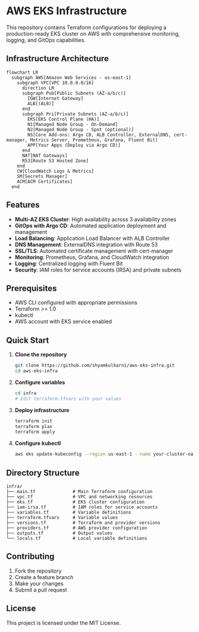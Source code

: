 # AWS EKS Infrastructure

This repository contains Terraform configurations for deploying a production-ready EKS cluster on AWS with comprehensive monitoring, logging, and GitOps capabilities.

## Infrastructure Architecture

```mermaid
flowchart LR
  subgraph AWS[Amazon Web Services - us-east-1]
    subgraph VPC[VPC 10.0.0.0/16]
      direction LR
      subgraph Pub[Public Subnets (AZ-a/b/c)]
        IGW[Internet Gateway]
        ALB[(ALB)]
      end
      subgraph Pri[Private Subnets (AZ-a/b/c)]
        EKS[EKS Control Plane (HA)]
        N1[Managed Node Group - On-Demand]
        N2[Managed Node Group - Spot (optional)]
        NS[Core Add-ons: Argo CD, ALB Controller, ExternalDNS, cert-manager, Metrics Server, Prometheus, Grafana, Fluent Bit]
        APP[Your Apps (Deploy via Argo CD)]
      end
      NAT[NAT Gateways]
      R53[Route 53 Hosted Zone]
    end
    CW[CloudWatch Logs & Metrics]
    SM[Secrets Manager]
    ACM[ACM Certificates]
  end
```

## Features

- **Multi-AZ EKS Cluster**: High availability across 3 availability zones
- **GitOps with Argo CD**: Automated application deployment and management
- **Load Balancing**: Application Load Balancer with ALB Controller
- **DNS Management**: ExternalDNS integration with Route 53
- **SSL/TLS**: Automated certificate management with cert-manager
- **Monitoring**: Prometheus, Grafana, and CloudWatch integration
- **Logging**: Centralized logging with Fluent Bit
- **Security**: IAM roles for service accounts (IRSA) and private subnets

## Prerequisites

- AWS CLI configured with appropriate permissions
- Terraform >= 1.0
- kubectl
- AWS account with EKS service enabled

## Quick Start

1. **Clone the repository**
   ```bash
   git clone https://github.com/shyamkulkarni/aws-eks-infra.git
   cd aws-eks-infra
   ```

2. **Configure variables**
   ```bash
   cd infra
   # Edit terraform.tfvars with your values
   ```

3. **Deploy infrastructure**
   ```bash
   terraform init
   terraform plan
   terraform apply
   ```

4. **Configure kubectl**
   ```bash
   aws eks update-kubeconfig --region us-east-1 --name your-cluster-name
   ```

## Directory Structure

```
infra/
├── main.tf              # Main Terraform configuration
├── vpc.tf               # VPC and networking resources
├── eks.tf               # EKS cluster configuration
├── iam-irsa.tf          # IAM roles for service accounts
├── variables.tf         # Variable definitions
├── terraform.tfvars     # Variable values
├── versions.tf          # Terraform and provider versions
├── providers.tf         # AWS provider configuration
├── outputs.tf           # Output values
└── locals.tf            # Local variable definitions
```

## Contributing

1. Fork the repository
2. Create a feature branch
3. Make your changes
4. Submit a pull request

## License

This project is licensed under the MIT License.
